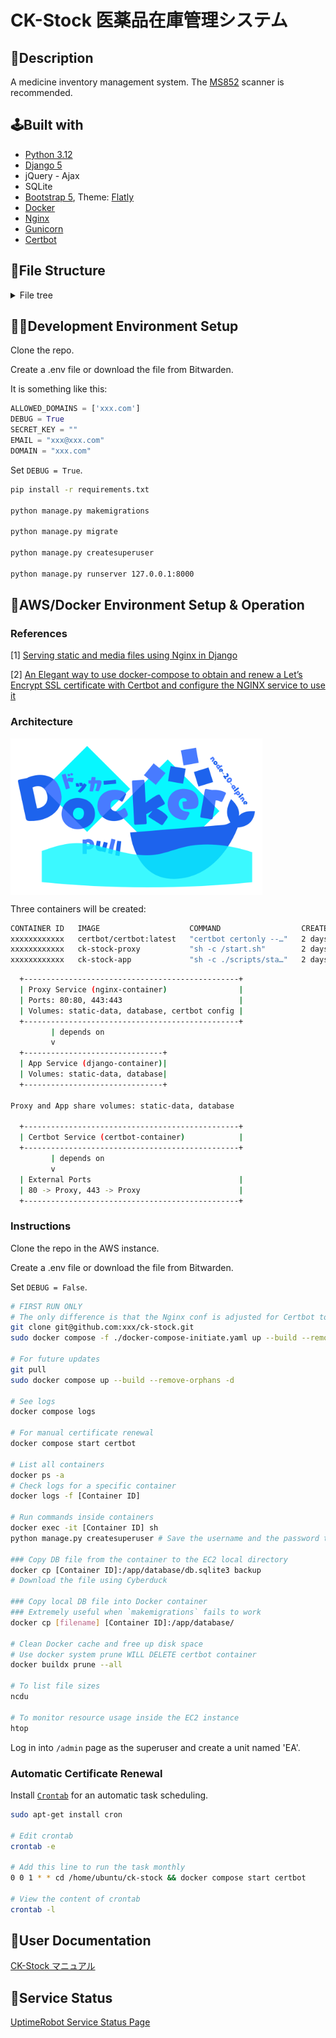 # CK-Stock 医薬品在庫管理システム

## 📓Description

A medicine inventory management system. The [MS852](https://www.ute.com/jp/products/detail/MS852) scanner is recommended.

## 🕹Built with

- [Python 3.12](https://www.python.org/doc/)
- [Django 5](https://docs.djangoproject.com/en/5.0/)
- jQuery - Ajax
- SQLite
- [Bootstrap 5](https://getbootstrap.com/docs/5.0/getting-started/introduction/), Theme: [Flatly](https://bootswatch.com/flatly/)
- [Docker](https://docs.docker.com/)
- [Nginx](https://www.nginx.com/)
- [Gunicorn](https://gunicorn.org/)
- [Certbot](https://certbot.eff.org/instructions?ws=nginx&os=ubuntufocal)

## 📁File Structure
<details>
<summary>File tree</summary>

```bash
.
├── Dockerfile
├── README.md
├── ckstock
│   ├── __init__.py
│   ├── asgi.py
│   ├── settings.py                      # Adjust Django settings here
│   ├── urls.py
│   └── wsgi.py
├── database                             # Database folder
│   └── db.sqlite3
├── docker-compose-initiate.yaml         # For first run only
├── docker-compose.yml
├── inventory
│   ├── CsrfLoggingMiddleware.py
│   ├── SetDefaultSiteCookieMiddleware.py # A middleware to set user default site after logging in
│   ├── __init__.py
│   ├── admin.py
│   ├── apps.py
│   ├── context_processors.py
│   ├── csv_download.py                 # A function to generate CSV files from the transaction history
│   ├── databar_analyzer.py             # A function to analyze GS1 databar and return drug information
│   ├── forms.py
│   ├── input_normalizer.py             # Pythonで文字列をUnicode正規化 (https://note.nkmk.me/python-unicodedata-normalize/)
│   ├── models.py
│   ├── resources.py                    # For Drug Master import/export
│   ├── signals.py
│   ├── static                          # Static files
│   ├── templates
│   │   └── inventory
│   │       ├── adjust_form.html        # 在庫調整
│   │       ├── base.html
│   │       ├── bottom.html             # Text at the bottom of the sidebar
│   │       ├── calendar.html           # 在庫予測
│   │       ├── cancel_form.html        # 入出庫を取り消し
│   │       ├── category.html           # 医薬品種類
│   │       ├── category_form.html      # 医薬品種類を追加編集するフォーム
│   │       ├── confirm_transfer.html   # 拠点間移動を確認
│   │       ├── dashboard.html          # 在庫一覧
│   │       ├── drug_master.html        # 医薬品マスター
│   │       ├── drug_master_form.html   # 医薬品マスターを追加編集するフォーム
│   │       ├── errors                  # Customized error pages
│   │       │   ├── 400.html
│   │       │   ├── 403.html
│   │       │   ├── 404.html
│   │       │   ├── 500.html
│   │       │   └── csrf_failure.html
│   │       ├── import_drug_master.html # 医薬品マスターをインポート
│   │       ├── index.html              # 挨拶ページ
│   │       ├── login.html              # ログイン
│   │       ├── logout.html             # ログアウト
│   │       ├── navigation.html         # Navigation bar on the top
│   │       ├── pagination.html         # 複数ページに表示
│   │       ├── pending_confirmations.html # 拠点間移動：受領確認待ちリスト
│   │       ├── populate_kana.html      # 開発者機能：すべての医薬品の仮名を設定する
│   │       ├── populate_safety_stock.html # 開発者機能：すべての医薬品および拠点の安全在庫を設定する
│   │       ├── safety_stock_matrix.html # 定数を設定
│   │       ├── sidebar.html            # Sidebar on the left
│   │       ├── signup.html             # 会員登録
│   │       ├── site.html               # 拠点管理
│   │       ├── site_form.html          # 拠点を追加編集するフォーム
│   │       ├── transaction.html        # 入出庫履歴照会
│   │       ├── transaction_form.html   # 入出庫を追加するフォーム
│   │       ├── user.html               # ユーザー一覧
│   │       ├── user_form.html          # ユーザー設定を編集
│   │       └── validate_inventory.html # 不一致レポート
│   ├── tests.py
│   ├── urls.py                         # Router settings
│   └── views.py
├── manage.py
├── proxy                               # Nginx config files
│   ├── Dockerfile
│   ├── default.conf.tpl
│   ├── initiate                        # For first run only
│   │   ├── Dockerfile
│   │   ├── default.conf.tpl
│   │   └── start.sh
│   ├── proxy_params
│   └── start.sh
├── requirements.txt
└── scripts
    └── start.sh                      # Django & Gunicorn scripts

```
</details>

## 👩‍💻Development Environment Setup

Clone the repo.

Create a .env file or download the file from Bitwarden.

It is something like this:

```python
ALLOWED_DOMAINS = ['xxx.com']
DEBUG = True
SECRET_KEY = ""
EMAIL = "xxx@xxx.com"
DOMAIN = "xxx.com"
```

Set `DEBUG = True`.
```bash
pip install -r requirements.txt

python manage.py makemigrations

python manage.py migrate

python manage.py createsuperuser

python manage.py runserver 127.0.0.1:8000
```

## 🚢AWS/Docker Environment Setup & Operation
### References

[1] [Serving static and media files using Nginx in Django](https://medium.com/django-unleashed/serving-static-and-media-files-using-nginx-in-django-a4a125af95d)

[2] [An Elegant way to use docker-compose to obtain and renew a Let’s Encrypt SSL certificate with Certbot and configure the NGINX service to use it](https://blog.jarrousse.org/2022/04/09/an-elegant-way-to-use-docker-compose-to-obtain-and-renew-a-lets-encrypt-ssl-certificate-with-certbot-and-configure-the-nginx-service-to-use-it/)

### Architecture
<img src="https://raw.githubusercontent.com/Aikoyori/ProgrammingVTuberLogos/main/Docker/DockerLogo.png" height="250" align="center"/>

Three containers will be created:
```sh
CONTAINER ID   IMAGE                    COMMAND                  CREATED      STATUS                   PORTS                                                                      NAMES
xxxxxxxxxxxx   certbot/certbot:latest   "certbot certonly --…"   2 days ago   Exited (0) 2 hours ago                                                                              certbot-container
xxxxxxxxxxxx   ck-stock-proxy           "sh -c /start.sh"        2 days ago   Up 2 days                0.0.0.0:80->80/tcp, :::80->80/tcp, 0.0.0.0:443->443/tcp, :::443->443/tcp   nginx-container
xxxxxxxxxxxx   ck-stock-app             "sh -c ./scripts/sta…"   2 days ago   Up 2 days                                                                                           django-container
```

```bash
  +------------------------------------------------+
  | Proxy Service (nginx-container)                |
  | Ports: 80:80, 443:443                          |
  | Volumes: static-data, database, certbot config |
  +------------------------------------------------+
         | depends on
         v
  +-------------------------------+
  | App Service (django-container)|
  | Volumes: static-data, database|
  +-------------------------------+

Proxy and App share volumes: static-data, database

  +------------------------------------------------+
  | Certbot Service (certbot-container)            |
  +------------------------------------------------+
         | depends on
         v
  | External Ports                                 |
  | 80 -> Proxy, 443 -> Proxy                      |
  +------------------------------------------------+
```

### Instructions

Clone the repo in the AWS instance.

Create a .env file or download the file from Bitwarden.

Set `DEBUG = False`.
```bash
# FIRST RUN ONLY 
# The only difference is that the Nginx conf is adjusted for Certbot to create a new certificate
git clone git@github.com:xxx/ck-stock.git
sudo docker compose -f ./docker-compose-initiate.yaml up --build --remove-orphans --force-recreate -d

# For future updates
git pull
sudo docker compose up --build --remove-orphans -d

# See logs
docker compose logs

# For manual certificate renewal
docker compose start certbot

# List all containers
docker ps -a
# Check logs for a specific container
docker logs -f [Container ID]

# Run commands inside containers
docker exec -it [Container ID] sh
python manage.py createsuperuser # Save the username and the password to Bitwarden

### Copy DB file from the container to the EC2 local directory
docker cp [Container ID]:/app/database/db.sqlite3 backup
# Download the file using Cyberduck

### Copy local DB file into Docker container
### Extremely useful when `makemigrations` fails to work
docker cp [filename] [Container ID]:/app/database/

# Clean Docker cache and free up disk space
# Use docker system prune WILL DELETE certbot container
docker buildx prune --all

# To list file sizes
ncdu

# To monitor resource usage inside the EC2 instance
htop
```

Log in into `/admin` page as the superuser and create a unit named 'EA'.
### Automatic Certificate Renewal
Install [`Crontab`](https://crontab.guru/) for an automatic task scheduling.
```sh
sudo apt-get install cron

# Edit crontab
crontab -e

# Add this line to run the task monthly
0 0 1 * * cd /home/ubuntu/ck-stock && docker compose start certbot

# View the content of crontab
crontab -l
```

## 📝User Documentation
[CK-Stock マニュアル](https://tbc-4.gitbook.io/ck-stock-knowledge-base/ck-stock-manyuaru)

## 🪫Service Status
[UptimeRobot Service Status Page](https://stats.uptimerobot.com/zhvsou9Xtv)